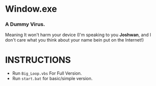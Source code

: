 Window.exe
==========

### A Dummy Virus.  
Meaning It won't harm your device (I'm speaking to you **Joshwan**, and I don't care what you think about your name bein put on the Internet!)

# INSTRUCTIONS
- Run `Big_Loop.vbs` For Full Version.  
- Run `start.bat` for basic/simple version.
